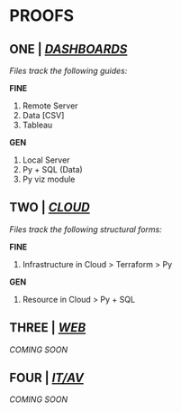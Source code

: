 # PROOFS

## ONE | [*DASHBOARDS*](https://github.com/jfremzrai/hybrid-futr/tree/main/PROOFS/ONE)

*Files track the following guides:*

**FINE** 
1. Remote Server
2. Data [CSV]
3. Tableau


**GEN** 
1. Local Server
2. Py + SQL (Data)
3. Py viz module


## TWO | [*CLOUD*](https://github.com/jfremzrai/hybrid-futr/tree/main/PROOFS/TWO)

*Files track the following structural forms:*

**FINE** 
1. Infrastructure in Cloud > Terraform > Py

**GEN** 
1. Resource in Cloud > Py + SQL


## THREE | [*WEB*](https://github.com/jfremzrai/hybrid-futr/tree/main/PROOFS/THREE)

*COMING SOON*


## FOUR | [*IT/AV*](https://github.com/jfremzrai/hybrid-futr/tree/main/PROOFS/FOUR)

*COMING SOON*